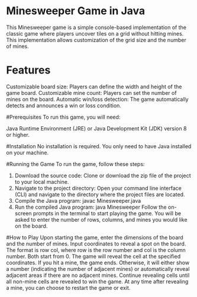 # Minesweeper Game in Java
This Minesweeper game is a simple console-based implementation of the classic game where players uncover tiles on a grid without hitting mines. This implementation allows customization of the grid size and the number of mines.

# Features
Customizable board size: Players can define the width and height of the game board.
Customizable mine count: Players can set the number of mines on the board.
Automatic win/loss detection: The game automatically detects and announces a win or loss condition.

#Prerequisites
To run this game, you will need:

Java Runtime Environment (JRE) or Java Development Kit (JDK) version 8 or higher.

#Installation
No installation is required. You only need to have Java installed on your machine.

#Running the Game
To run the game, follow these steps:

1. Download the source code: Clone or download the zip file of the project to your local machine.
2. Navigate to the project directory: Open your command line interface (CLI) and navigate to the directory where the project files are located.
3. Compile the Java program:
javac Minesweeper.java
4. Run the compiled Java program:
java Minesweeper
Follow the on-screen prompts in the terminal to start playing the game. You will be asked to enter the number of rows, columns, and mines you would like on the board.

#How to Play
Upon starting the game, enter the dimensions of the board and the number of mines.
Input coordinates to reveal a spot on the board. The format is row col, where row is the row number and col is the column number. Both start from 0.
The game will reveal the cell at the specified coordinates. If you hit a mine, the game ends. Otherwise, it will either show a number (indicating the number of adjacent mines) or automatically reveal adjacent areas if there are no adjacent mines.
Continue revealing cells until all non-mine cells are revealed to win the game.
At any time after revealing a mine, you can choose to restart the game or exit.
